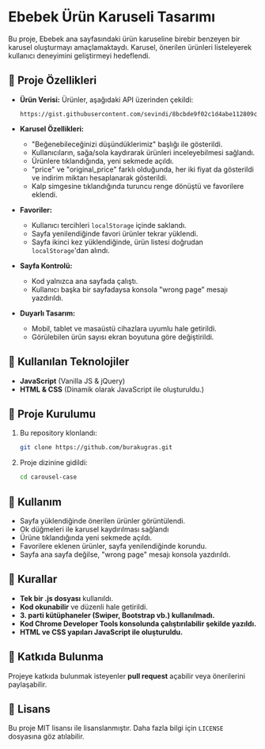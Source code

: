 # Ebebek Ürün Karuseli Tasarımı

Bu proje, Ebebek ana sayfasındaki ürün karuseline birebir benzeyen bir karusel oluşturmayı amaçlamaktaydı. Karusel, önerilen ürünleri listeleyerek kullanıcı deneyimini geliştirmeyi hedeflendi.

## 🚀 Proje Özellikleri

- **Ürün Verisi:** Ürünler, aşağıdaki API üzerinden çekildi:
  ```
  https://gist.githubusercontent.com/sevindi/8bcbde9f02c1d4abe112809c974e1f49/raw/9bf93b58df623a9b16f1db721cd0a7a539296cf0/products.json
  ```

- **Karusel Özellikleri:**
  - "Beğenebileceğinizi düşündüklerimiz" başlığı ile gösterildi.
  - Kullanıcıların, sağa/sola kaydırarak ürünleri inceleyebilmesi sağlandı.
  - Ürünlere tıklandığında, yeni sekmede açıldı.
  - "price" ve "original_price" farklı olduğunda, her iki fiyat da gösterildi ve indirim miktarı hesaplanarak gösterildi.
  - Kalp simgesine tıklandığında turuncu renge dönüştü ve favorilere eklendi.

- **Favoriler:**
  - Kullanıcı tercihleri `localStorage` içinde saklandı.
  - Sayfa yenilendiğinde favori ürünler tekrar yüklendi.
  - Sayfa ikinci kez yüklendiğinde, ürün listesi doğrudan `localStorage`'dan alındı.

- **Sayfa Kontrolü:**
  - Kod yalnızca ana sayfada çalıştı.
  - Kullanıcı başka bir sayfadaysa konsola "wrong page" mesajı yazdırıldı.

- **Duyarlı Tasarım:**
  - Mobil, tablet ve masaüstü cihazlara uyumlu hale getirildi.
  - Görülebilen ürün sayısı ekran boyutuna göre değiştirildi.

## 📌 Kullanılan Teknolojiler

- **JavaScript** (Vanilla JS & jQuery)
- **HTML & CSS** (Dinamik olarak JavaScript ile oluşturuldu.)

## 📂 Proje Kurulumu

1. Bu repository klonlandı:
   ```sh
   git clone https://github.com/burakugras.git
   ```

2. Proje dizinine gidildi:
   ```sh
   cd carousel-case
   ```

## 🎯 Kullanım

- Sayfa yüklendiğinde önerilen ürünler görüntülendi.
- Ok düğmeleri ile karusel kaydırılması sağlandı
- Ürüne tıklandığında yeni sekmede açıldı.
- Favorilere eklenen ürünler, sayfa yenilendiğinde korundu.
- Sayfa ana sayfa değilse, "wrong page" mesajı konsola yazdırıldı.

## 📜 Kurallar

- **Tek bir .js dosyası** kullanıldı.
- **Kod okunabilir** ve düzenli hale getirildi.
- **3. parti kütüphaneler (Swiper, Bootstrap vb.) kullanılmadı.**
- **Kod Chrome Developer Tools konsolunda çalıştırılabilir şekilde yazıldı.**
- **HTML ve CSS yapıları JavaScript ile oluşturuldu.**

## 🤝 Katkıda Bulunma

Projeye katkıda bulunmak isteyenler **pull request** açabilir veya önerilerini paylaşabilir.

## 📄 Lisans

Bu proje MIT lisansı ile lisanslanmıştır. Daha fazla bilgi için `LICENSE` dosyasına göz atılabilir.
